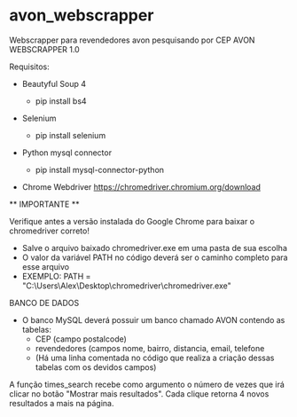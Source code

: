 # avon_webscrapper
Webscrapper para revendedores avon pesquisando por CEP
AVON WEBSCRAPPER 1.0

Requisitos:
 - Beautyful Soup 4
 	- pip install bs4
 - Selenium
	- pip install selenium
 - Python mysql connector
	- pip install mysql-connector-python

 - Chrome Webdriver
	https://chromedriver.chromium.org/download


** IMPORTANTE **

Verifique antes a versão instalada do Google Chrome para baixar o chromedriver correto!

 - Salve o arquivo baixado chromedriver.exe em uma pasta de sua escolha
 - O valor da variável PATH no código deverá ser o caminho completo para esse arquivo
 - EXEMPLO: PATH = "C:\Users\Alex\Desktop\chromedriver\chromedriver.exe"

BANCO DE DADOS
 - O banco MySQL deverá possuir um banco chamado AVON contendo as tabelas:
    - CEP (campo postalcode)
    - revendedores (campos nome, bairro, distancia, email, telefone
    - (Há uma linha comentada no código que realiza a criação dessas tabelas com os devidos campos)


A função times_search recebe como argumento o número de vezes que irá clicar no botão "Mostrar mais resultados". Cada clique retorna 4 novos resultados a mais na página.
